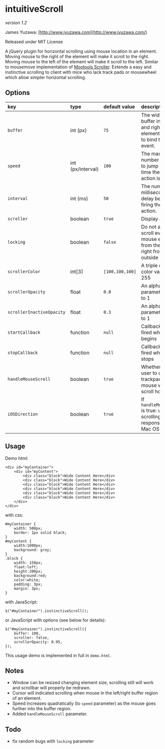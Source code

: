 # intuitiveScroll

*version 1.2*

James Yuzawa: 
[http://www.jyuzawa.com](http://www.jyuzawa.com/)

Released under MIT License

A jQuery plugin for horizontal scrolling using mouse location in an element.
Moving mouse to the right of the element will make it scroll to the right.
Moving mouse to the left of the element will make it scroll to the left.
Similar to mousemove implementation of [Mootools Scroller](http://demos111.mootools.net/Scroller).
Extends a easy and instinctive scrolling to client with mice who lack track pads or mousewheel which allow simpler horizontal scrolling.

## Options

| **key**                    | **type**             | **default value** | **description**                                                       |
|:---------------------------|:---------------------|:------------------|:---------------------------------------------------------------------|
| `buffer`                   | int (px)             | `75`              | The width of the buffer in the left and right of the element in which to bind the scroll event. |
| `speed`                    | int (px/interval)    | `100`             | The maximum number of pixels to jump every time the the scroll action is fired. |
| `interval`                 | int (ms)             | `50`              | The number of milliseconds to delay between firing the scroll action. |
| `scroller`                 | boolean              | `true`            | Display a scroller. |
| `locking`                  | boolean              | `false`           | Do not allow the scroll events if the mouse enters from the left or right from the outside |
| `scrollerColor`            | int[3]               | `[100,100,100]`   | A triple of RGB color values 0-255 |
| `scrollerOpacity`          | float                | `0.8`             | An alpha parameter from 0 to 1 |
| `scrollerInactiveOpacity`  | float                | `0.3`             | An alpha parameter from 0 to 1 |
| `startCallback`            | function             | `null`            | Callback function fired when scroll begins |
| `stopCallback`             | function             | `null`            | Callback function fired when scroll stops |
| `handleMouseScroll`        | boolean              | `true`            | Whether to allow user to user their trackpad or mouse wheel to scroll horizontally.
| `iOSDirection`             | boolean              | `true`            | If `handleMouseScroll` is true: use iOS scrolling direction response (like in Mac OS X Lion).

## Usage

Demo html:

    <div id="myContainer">
        <div id="myContent">
            <div class="block">Wide Content Here</div>
            <div class="block">Wide Content Here</div>
            <div class="block">Wide Content Here</div>
            <div class="block">Wide Content Here</div>
            <div class="block">Wide Content Here</div>
            <div class="block">Wide Content Here</div>
        </div>
    </div>

with css:

    #myContainer {
        width: 500px;
        border: 1px solid black;
    }
    #myContent {
        width:1000px;
        background: gray;
    }
    .block {
        width: 150px;
        float:left;
        height:200px;
        background:red;
        color:white;
        padding: 3px;
        margin: 3px;
    }

with JavaScript:

    $("#myContainer").instinctiveScroll();
    
or JavaScript with options (see below for details):

    $("#myContainer").instinctiveScroll({
        buffer: 100,
        scroller: false,
        scrollerOpacity: 0.95,
    });
    
This usage demo is implemented in full in `demo.html`.

## Notes

* Window can be resized changing element size, scrolling still will work and scrollbar will properly be redrawn.
* Cursor will indicated scrolling when mouse in the left/right buffer region of an element.
* Speed increases quadratically (to `speed` parameter) as the mouse goes further into the buffer region.
* Added `handleMouseScroll` parameter. 

## Todo

* fix random bugs with `locking` parameter
